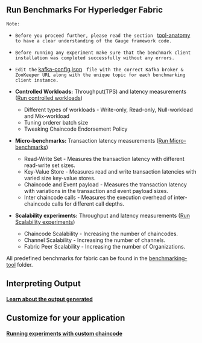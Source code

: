 ## Run Benchmarks For Hyperledger Fabric
`Note:` 
* `Before you proceed further, please read the section ` [tool-anatomy](./tool-anatomy.md) ` to have a clear understanding of the Gauge framework code.`
* `Before running any experiment make sure that the benchmark client installation was completed successfully without any errors.`
* `Edit the` [kafka-config.json](../benchmark-tool/listener/kafka-config.json) ` file with the correct Kafka broker & ZooKeeper URL along with the unique topic for each benchmarking client instance.`

* **Controlled Workloads:** Throughput(TPS) and latency measurements ([Run controlled workloads](./controlled-workload.md))
    * Different types of workloads - Write-only, Read-only, Null-workload and Mix-workload
    * Tuning orderer batch size
    * Tweaking Chaincode Endorsement Policy

* **Micro-benchmarks:** Transaction latency measurements ([Run Micro-benchmarks](./micro-benchmarks.md))
    * Read-Write Set - Measures the transaction latency with different read-write set sizes.
    * Key-Value Store - Measures read and write transaction latencies with varied size key-value stores.
    * Chaincode and Event payload - Measures the transaction latency with variations in the transaction and event payload sizes.
    * Inter chaincode calls - Measures the execution overhead of inter-chaincode calls for different call depths.

* **Scalability experiments:** Throughput and latency measurements ([Run Scalability experiments](./scalability-experiments.md))
    * Chaincode Scalability - Increasing the number of chaincodes.
    * Channel Scalability - Increasing the number of channels.
    * Fabric Peer Scalability - Increasing the number of Organizations.

All predefined benchmarks for fabric can be found in the [benchmarking-tool](../benchmark-tool/benchmark/fabric) folder.

## Interpreting Output 
#### [Learn about the output generated](./output-explaination.md)

## Customize for your application
#### [Running experiments with custom chaincode](./custom-chaincode.md)
